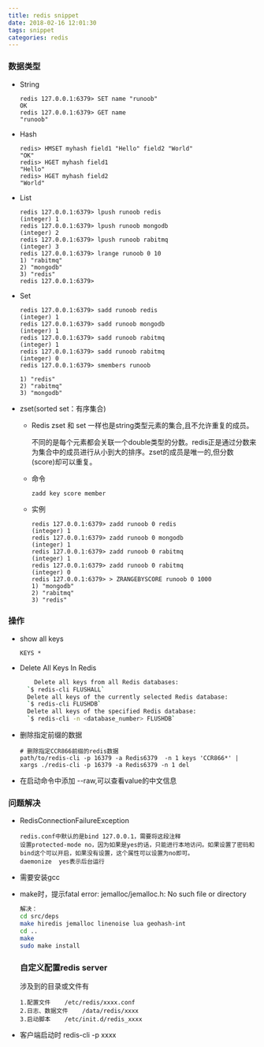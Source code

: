 ```yaml
---
title: redis snippet
date: 2018-02-16 12:01:30
tags: snippet
categories: redis
---
```


### 数据类型

- String
  
  ```
  redis 127.0.0.1:6379> SET name "runoob"
  OK
  redis 127.0.0.1:6379> GET name
  "runoob"
  ```

- Hash
  
  ```
  redis> HMSET myhash field1 "Hello" field2 "World"
  "OK"
  redis> HGET myhash field1
  "Hello"
  redis> HGET myhash field2
  "World"
  ```

- List
  
  ```
  redis 127.0.0.1:6379> lpush runoob redis
  (integer) 1
  redis 127.0.0.1:6379> lpush runoob mongodb
  (integer) 2
  redis 127.0.0.1:6379> lpush runoob rabitmq
  (integer) 3
  redis 127.0.0.1:6379> lrange runoob 0 10
  1) "rabitmq"
  2) "mongodb"
  3) "redis"
  redis 127.0.0.1:6379>
  ```

- Set
  
  ```
  redis 127.0.0.1:6379> sadd runoob redis
  (integer) 1
  redis 127.0.0.1:6379> sadd runoob mongodb
  (integer) 1
  redis 127.0.0.1:6379> sadd runoob rabitmq
  (integer) 1
  redis 127.0.0.1:6379> sadd runoob rabitmq
  (integer) 0
  redis 127.0.0.1:6379> smembers runoob
  
  1) "redis"
  2) "rabitmq"
  3) "mongodb"
  ```

- zset(sorted set：有序集合)
  
  - Redis zset 和 set 一样也是string类型元素的集合,且不允许重复的成员。
    
    不同的是每个元素都会关联一个double类型的分数。redis正是通过分数来为集合中的成员进行从小到大的排序。zset的成员是唯一的,但分数(score)却可以重复。
  
  - 命令
    
    ```
    zadd key score member 
    ```
  
  - 实例
    
    ```
    redis 127.0.0.1:6379> zadd runoob 0 redis
    (integer) 1
    redis 127.0.0.1:6379> zadd runoob 0 mongodb
    (integer) 1
    redis 127.0.0.1:6379> zadd runoob 0 rabitmq
    (integer) 1
    redis 127.0.0.1:6379> zadd runoob 0 rabitmq
    (integer) 0
    redis 127.0.0.1:6379> > ZRANGEBYSCORE runoob 0 1000
    1) "mongodb"
    2) "rabitmq"
    3) "redis"
    ```

### 操作

- show all keys
  
  `KEYS *`

- Delete All Keys In Redis
  
  ```bash
      Delete all keys from all Redis databases:
    `$ redis-cli FLUSHALL`
    Delete all keys of the currently selected Redis database:
    `$ redis-cli FLUSHDB`
    Delete all keys of the specified Redis database:
    `$ redis-cli -n <database_number> FLUSHDB`
  ```

- 删除指定前缀的数据

  ```shell
  # 删除指定CCR866前缀的redis数据
  path/to/redis-cli -p 16379 -a Redis6379  -n 1 keys 'CCR866*' | xargs ./redis-cli -p 16379 -a Redis6379 -n 1 del
  ```

- 在启动命令中添加 --raw,可以查看value的中文信息

### 问题解决

- RedisConnectionFailureException
  
  ```
  redis.conf中默认的是bind 127.0.0.1，需要将这段注释
  设置protected-mode no，因为如果是yes的话，只能进行本地访问。如果设置了密码和bind这个可以开启，如果没有设置，这个属性可以设置为no即可。
  daemonize  yes表示后台运行
  ```

- 需要安装gcc

- make时，提示fatal error: jemalloc/jemalloc.h: No such file or directory
  
  ```bash
  解决：   
  cd src/deps
  make hiredis jemalloc linenoise lua geohash-int
  cd ..
  make
  sudo make install
  ```
  
  ### 自定义配置redis server
  
  涉及到的目录或文件有
  
  ```
  1.配置文件    /etc/redis/xxxx.conf
  2.日志、数据文件    /data/redis/xxxx
  3.启动脚本    /etc/init.d/redis_xxxx
  ```

- 客户端启动时    redis-cli -p xxxx

